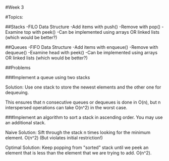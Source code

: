 #Week 3

#Topics:

##Stacks
-FILO Data Structure
-Add items with push()
-Remove with pop()
-Examine top with peek()
-Can be implemented using arrays OR linked lists (which would be better?)

##Queues
-FIFO Data Structure
-Add items with enqueue()
-Remove with dequeue()
-Examine head with peek()
-Can be implemented using arrays OR linked lists (which would be better?)

##Problems

###Implement a queue using two stacks

Solution: Use one stack to store the newest elements and the other one for dequeuing.

This ensures that n consecutive queues or dequeues is done in O(n), but n interspersed operations can take O(n^2) in the worst case.

###Implement an algorithm to sort a stack in ascending order. You may use an additional stack.

Naive Solution: Sift through the stack n times looking for the minimum element. O(n^2) (But violates initial restriction!)

Optimal Solution: Keep popping from "sorted" stack until we peek an element that is less than the element that we are trying to add. O(n^2).
